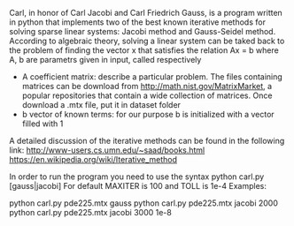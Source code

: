 Carl, in honor of Carl Jacobi and Carl Friedrich Gauss, is a program 
written in python that implements two of the best known iterative methods 
for solving sparse linear systems: Jacobi method and Gauss-Seidel method.
According to algebraic theory, solving a linear system can be taked back to 
the problem of finding the vector x that satisfies the relation 
			   Ax = b
where A, b are parametrs given in input, called respectively
- A coefficient matrix: describe a particular problem. The files containing matrices
		        can be download from http://math.nist.gov/MatrixMarket, a popular
		        repositories that contain a wide collection of matrices.
			Once download a .mtx file, put it in dataset folder
- b vector of known terms: for our purpose b is initialized with a vector filled with 1

A detailed discussion of the iterative methods can be found in the 
following link:
http://www-users.cs.umn.edu/~saad/books.html
https://en.wikipedia.org/wiki/Iterative_method

In order to run the program you need to use the syntax
python carl.py <mtx file> [gauss|jacobi] <MAXITER> <TOLL>
For default MAXITER is 100 and TOLL is 1e-4
Examples:

python carl.py pde225.mtx gauss
python carl.py pde225.mtx jacobi 2000 
python carl.py pde225.mtx jacobi 3000 1e-8
